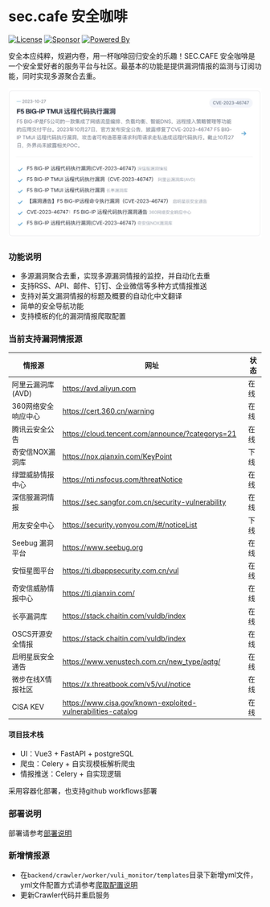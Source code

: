 # sec.cafe 安全咖啡

[![License](https://img.shields.io/badge/license-MIT-red.svg)](https://github.com/SEC-CAFE/sec.cafe/tree/main?tab=MIT-1-ov-file) 
[![Sponsor](https://img.shields.io/badge/Sponsor-patreon-73d6a1)](https://sec.cafe/sponsor) 
[![Powered By](https://img.shields.io/badge/SEC.CAFE-A%20Fooying's%20Project-blue)](https://sec.cafe) 


安全本应纯粹，规避内卷，用一杯咖啡回归安全的乐趣！SEC.CAFE 安全咖啡是一个安全爱好者的服务平台与社区。最基本的功能是提供漏洞情报的监测与订阅功能，同时实现多源聚合去重。

![漏洞去重](/.github/imgs/漏洞去重.jpg)

###  功能说明
* 多源漏洞聚合去重，实现多源漏洞情报的监控，并自动化去重
* 支持RSS、API、邮件、钉钉、企业微信等多种方式情报推送
* 支持对英文漏洞情报的标题及概要的自动化中文翻译
* 简单的安全导航功能
* 支持模板的化的漏洞情报爬取配置

### 当前支持漏洞情报源
| 情报源 | 网址 | 状态 | 
| --- | --- | --- |
| 阿里云漏洞库(AVD) | https://avd.aliyun.com | 在线 | 
| 360网络安全响应中心 | https://cert.360.cn/warning | 在线 | 
| 腾讯云安全公告 | https://cloud.tencent.com/announce/?categorys=21 | 在线 | 
| 奇安信NOX漏洞库 | https://nox.qianxin.com/KeyPoint | 下线 | 
| 绿盟威胁情报中心 | https://nti.nsfocus.com/threatNotice | 在线 | 
| 深信服漏洞情报 | https://sec.sangfor.com.cn/security-vulnerability | 在线 | 
| 用友安全中心 | https://security.yonyou.com/#/noticeList | 下线 | 
| Seebug 漏洞平台 | https://www.seebug.org | 在线 | 
| 安恒星图平台 | https://ti.dbappsecurity.com.cn/vul | 在线 | 
| 奇安信威胁情报中心 | https://ti.qianxin.com/ | 在线 | 
| 长亭漏洞库 | https://stack.chaitin.com/vuldb/index | 在线 | 
| OSCS开源安全情报 | https://stack.chaitin.com/vuldb/index | 在线 | 
| 启明星辰安全通告 | https://www.venustech.com.cn/new_type/aqtg/ | 在线 | 
| 微步在线X情报社区 | https://x.threatbook.com/v5/vul/notice | 在线 | 
| CISA KEV | https://www.cisa.gov/known-exploited-vulnerabilities-catalog | 在线 | 

#### 项目技术栈
* UI：Vue3 + FastAPI + postgreSQL
* 爬虫：Celery + 自实现模板解析爬虫
* 情报推送：Celery + 自实现逻辑

采用容器化部署，也支持github workflows部署  

### 部署说明
部署请参考[部署说明](https://github.com/SEC-CAFE/sec.cafe/blob/main/DEPLOY.md)

### 新增情报源
* 在`backend/crawler/worker/vuli_monitor/templates`目录下新增yml文件，yml文件配置方式请参考[爬取配置说明](https://github.com/SEC-CAFE/sec.cafe/blob/main/CRAWLER.md)
* 更新Crawler代码并重启服务